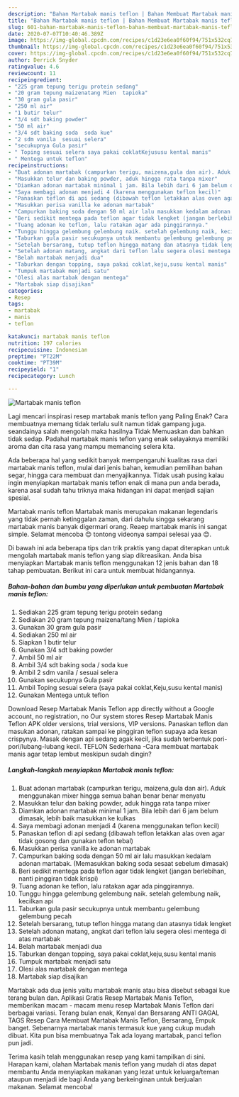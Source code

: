 ```yaml
---
description: "Bahan Martabak manis teflon | Bahan Membuat Martabak manis teflon Yang Paling Enak"
title: "Bahan Martabak manis teflon | Bahan Membuat Martabak manis teflon Yang Paling Enak"
slug: 601-bahan-martabak-manis-teflon-bahan-membuat-martabak-manis-teflon-yang-paling-enak
date: 2020-07-07T10:40:46.389Z
image: https://img-global.cpcdn.com/recipes/c1d23e6ea0f60f94/751x532cq70/martabak-manis-teflon-foto-resep-utama.jpg
thumbnail: https://img-global.cpcdn.com/recipes/c1d23e6ea0f60f94/751x532cq70/martabak-manis-teflon-foto-resep-utama.jpg
cover: https://img-global.cpcdn.com/recipes/c1d23e6ea0f60f94/751x532cq70/martabak-manis-teflon-foto-resep-utama.jpg
author: Derrick Snyder
ratingvalue: 4.6
reviewcount: 11
recipeingredient:
- "225 gram tepung terigu protein sedang"
- "20 gram tepung maizenatang Mien  tapioka"
- "30 gram gula pasir"
- "250 ml air"
- "1 butir telur"
- "3/4 sdt baking powder"
- "50 ml air"
- "3/4 sdt baking soda  soda kue"
- "2 sdm vanila  sesuai selera"
- "secukupnya Gula pasir"
- " Toping sesuai selera saya pakai coklatKejususu kental manis"
- " Mentega untuk teflon"
recipeinstructions:
- "Buat adonan martabak (campurkan terigu, maizena,gula dan air). Aduk menggunakan mixer hingga semua bahan benar benar menyatu"
- "Masukkan telur dan baking powder, aduk hingga rata tanpa mixer"
- "Diamkan adonan martabak minimal 1 jam. Bila lebih dari 6 jam belum dimasak, lebih baik masukkan ke kulkas"
- "Saya membagi adonan menjadi 4 (karena menggunakan teflon kecil)"
- "Panaskan teflon di api sedang (dibawah teflon letakkan alas oven agar tidak gosong dan gunakan teflon tebal)"
- "Masukkan perisa vanilla ke adonan martabak"
- "Campurkan baking soda dengan 50 ml air lalu masukkan kedalam adonan martabak. (Memasukkan baking soda sesaat sebelum dimasak)"
- "Beri sedikit mentega pada teflon agar tidak lengket (jangan berlebihan, nanti pinggiran tidak krispi)"
- "Tuang adonan ke teflon, lalu ratakan agar ada pinggirannya."
- "Tunggu hingga gelembung gelembung naik. setelah gelembung naik, kecilkan api"
- "Taburkan gula pasir secukupnya untuk membantu gelembung gelembung pecah"
- "Setelah bersarang, tutup teflon hingga matang dan atasnya tidak lengket"
- "Setelah adonan matang, angkat dari teflon lalu segera olesi mentega di atas martabak"
- "Belah martabak menjadi dua"
- "Taburkan dengan topping, saya pakai coklat,keju,susu kental manis"
- "Tumpuk martabak menjadi satu"
- "Olesi alas martabak dengan mentega"
- "Martabak siap disajikan"
categories:
- Resep
tags:
- martabak
- manis
- teflon

katakunci: martabak manis teflon 
nutrition: 197 calories
recipecuisine: Indonesian
preptime: "PT22M"
cooktime: "PT39M"
recipeyield: "1"
recipecategory: Lunch

---
```



![Martabak manis teflon](https://img-global.cpcdn.com/recipes/c1d23e6ea0f60f94/751x532cq70/martabak-manis-teflon-foto-resep-utama.jpg)

Lagi mencari inspirasi resep martabak manis teflon yang Paling Enak? Cara membuatnya memang tidak terlalu sulit namun tidak gampang juga. seandainya salah mengolah maka hasilnya Tidak Memuaskan dan bahkan tidak sedap. Padahal martabak manis teflon yang enak selayaknya memiliki aroma dan cita rasa yang mampu memancing selera kita.

Ada beberapa hal yang sedikit banyak mempengaruhi kualitas rasa dari martabak manis teflon, mulai dari jenis bahan, kemudian pemilihan bahan segar, hingga cara membuat dan menyajikannya. Tidak usah pusing kalau ingin menyiapkan martabak manis teflon enak di mana pun anda berada, karena asal sudah tahu triknya maka hidangan ini dapat menjadi sajian spesial.

Martabak manis teflon Martabak manis merupakan makanan legendaris yang tidak pernah ketinggalan zaman, dari dahulu singga sekarang martabak manis banyak digermari orang. Reaep martabak manis ini sangat simple. Selamat mencoba 😊 tontong videonya sampai selesai yaa 😊.


Di bawah ini ada beberapa tips dan trik praktis yang dapat diterapkan untuk mengolah martabak manis teflon yang siap dikreasikan. Anda bisa menyiapkan Martabak manis teflon menggunakan 12 jenis bahan dan 18 tahap pembuatan. Berikut ini cara untuk membuat hidangannya.

<!--inarticleads1-->

##### Bahan-bahan dan bumbu yang diperlukan untuk pembuatan Martabak manis teflon:

1. Sediakan 225 gram tepung terigu protein sedang
1. Sediakan 20 gram tepung maizena/tang Mien / tapioka
1. Gunakan 30 gram gula pasir
1. Sediakan 250 ml air
1. Siapkan 1 butir telur
1. Gunakan 3/4 sdt baking powder
1. Ambil 50 ml air
1. Ambil 3/4 sdt baking soda / soda kue
1. Ambil 2 sdm vanila / sesuai selera
1. Gunakan secukupnya Gula pasir
1. Ambil  Toping sesuai selera (saya pakai coklat,Keju,susu kental manis)
1. Gunakan  Mentega untuk teflon


Download Resep Martabak Manis Teflon app directly without a Google account, no registration, no Our system stores Resep Martabak Manis Teflon APK older versions, trial versions, VIP versions. Panaskan teflon dan masukan adonan, ratakan sampai ke pinggiran teflon supaya ada kesan crispynya. Masak dengan api sedang agak kecil, jika sudah terbentuk pori-pori/lubang-lubang kecil. TEFLON Sederhana -Cara membuat martabak manis agar tetap lembut meskipun sudah dingin? 

<!--inarticleads2-->

##### Langkah-langkah menyiapkan Martabak manis teflon:

1. Buat adonan martabak (campurkan terigu, maizena,gula dan air). Aduk menggunakan mixer hingga semua bahan benar benar menyatu
1. Masukkan telur dan baking powder, aduk hingga rata tanpa mixer
1. Diamkan adonan martabak minimal 1 jam. Bila lebih dari 6 jam belum dimasak, lebih baik masukkan ke kulkas
1. Saya membagi adonan menjadi 4 (karena menggunakan teflon kecil)
1. Panaskan teflon di api sedang (dibawah teflon letakkan alas oven agar tidak gosong dan gunakan teflon tebal)
1. Masukkan perisa vanilla ke adonan martabak
1. Campurkan baking soda dengan 50 ml air lalu masukkan kedalam adonan martabak. (Memasukkan baking soda sesaat sebelum dimasak)
1. Beri sedikit mentega pada teflon agar tidak lengket (jangan berlebihan, nanti pinggiran tidak krispi)
1. Tuang adonan ke teflon, lalu ratakan agar ada pinggirannya.
1. Tunggu hingga gelembung gelembung naik. setelah gelembung naik, kecilkan api
1. Taburkan gula pasir secukupnya untuk membantu gelembung gelembung pecah
1. Setelah bersarang, tutup teflon hingga matang dan atasnya tidak lengket
1. Setelah adonan matang, angkat dari teflon lalu segera olesi mentega di atas martabak
1. Belah martabak menjadi dua
1. Taburkan dengan topping, saya pakai coklat,keju,susu kental manis
1. Tumpuk martabak menjadi satu
1. Olesi alas martabak dengan mentega
1. Martabak siap disajikan


Martabak ada dua jenis yaitu martabak manis atau bisa disebut sebagai kue terang bulan dan. Aplikasi Gratis Resep Martabak Manis Teflon, memberikan macam - macam menu resep Martabak Manis Teflon dari berbagai variasi. Terang bulan enak, Kenyal dan Bersarang ANTI GAGAL TAGS Resep Cara Membuat Martabak Manis Teflon, Bersarang, Empuk banget. Sebenarnya martabak manis termasuk kue yang cukup mudah dibuat. Kita pun bisa membuatnya Tak ada loyang martabak, panci teflon pun jadi. 

Terima kasih telah menggunakan resep yang kami tampilkan di sini. Harapan kami, olahan Martabak manis teflon yang mudah di atas dapat membantu Anda menyiapkan makanan yang lezat untuk keluarga/teman ataupun menjadi ide bagi Anda yang berkeinginan untuk berjualan makanan. Selamat mencoba!
